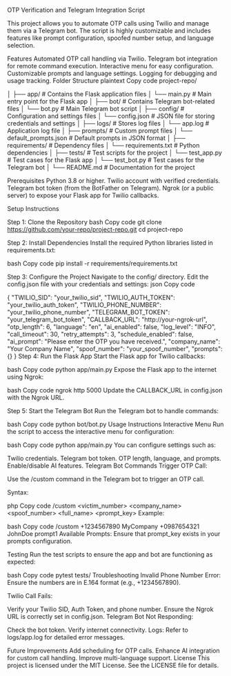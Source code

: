 OTP Verification and Telegram Integration Script

This project allows you to automate OTP calls using Twilio and manage them via a Telegram bot. The script is highly customizable and includes features like prompt configuration, spoofed number setup, and language selection.

Features
Automated OTP call handling via Twilio.
Telegram bot integration for remote command execution.
Interactive menu for easy configuration.
Customizable prompts and language settings.
Logging for debugging and usage tracking.
Folder Structure
plaintext
Copy code
project-repo/

│
├── app/                   # Contains the Flask application files
│   └── main.py            # Main entry point for the Flask app
│
├── bot/                   # Contains Telegram bot-related files
│   └── bot.py             # Main Telegram bot script
│
├── config/                # Configuration and settings files
│   └── config.json        # JSON file for storing credentials and settings
│
├── logs/                  # Stores log files
│   └── app.log            # Application log file
│
├── prompts/               # Custom prompt files
│   └── default_prompts.json # Default prompts in JSON format
│
├── requirements/          # Dependency files
│   └── requirements.txt   # Python dependencies
│
├── tests/                 # Test scripts for the project
│   └── test_app.py        # Test cases for the Flask app
│   └── test_bot.py        # Test cases for the Telegram bot
│
└── README.md              # Documentation for the project

Prerequisites
Python 3.8 or higher.
Twilio account with verified credentials.
Telegram bot token (from the BotFather on Telegram).
Ngrok (or a public server) to expose your Flask app for Twilio callbacks.

Setup Instructions

Step 1: Clone the Repository
bash
Copy code
git clone https://github.com/your-repo/project-repo.git
cd project-repo

Step 2: Install Dependencies
Install the required Python libraries listed in requirements.txt:

bash
Copy code
pip install -r requirements/requirements.txt

Step 3: Configure the Project
Navigate to the config/ directory.
Edit the config.json file with your credentials and settings:
json
Copy code

{
  "TWILIO_SID": "your_twilio_sid",
  "TWILIO_AUTH_TOKEN": "your_twilio_auth_token",
  "TWILIO_PHONE_NUMBER": "your_twilio_phone_number",
  "TELEGRAM_BOT_TOKEN": "your_telegram_bot_token",
  "CALLBACK_URL": "http://your-ngrok-url",
  "otp_length": 6,
  "language": "en",
  "ai_enabled": false,
  "log_level": "INFO",
  "call_timeout": 30,
  "retry_attempts": 3,
  "schedule_enabled": false,
  "ai_prompt": "Please enter the OTP you have received.",
  "company_name": "Your Company Name",
  "spoof_number": "your_spoof_number",
  "prompts": {}
}
Step 4: Run the Flask App
Start the Flask app for Twilio callbacks:

bash
Copy code
python app/main.py
Expose the Flask app to the internet using Ngrok:

bash
Copy code
ngrok http 5000
Update the CALLBACK_URL in config.json with the Ngrok URL.

Step 5: Start the Telegram Bot
Run the Telegram bot to handle commands:

bash
Copy code
python bot/bot.py
Usage Instructions
Interactive Menu
Run the script to access the interactive menu for configuration:

bash
Copy code
python app/main.py
You can configure settings such as:

Twilio credentials.
Telegram bot token.
OTP length, language, and prompts.
Enable/disable AI features.
Telegram Bot Commands
Trigger OTP Call:

Use the /custom command in the Telegram bot to trigger an OTP call.

Syntax:

php
Copy code
/custom <victim_number> <company_name> <spoof_number> <full_name> <prompt_key>
Example:

bash
Copy code
/custom +1234567890 MyCompany +0987654321 JohnDoe prompt1
Available Prompts: Ensure that prompt_key exists in your prompts configuration.

Testing
Run the test scripts to ensure the app and bot are functioning as expected:

bash
Copy code
pytest tests/
Troubleshooting
Invalid Phone Number Error: Ensure the numbers are in E.164 format (e.g., +1234567890).

Twilio Call Fails:

Verify your Twilio SID, Auth Token, and phone number.
Ensure the Ngrok URL is correctly set in config.json.
Telegram Bot Not Responding:

Check the bot token.
Verify internet connectivity.
Logs: Refer to logs/app.log for detailed error messages.

Future Improvements
Add scheduling for OTP calls.
Enhance AI integration for custom call handling.
Improve multi-language support.
License
This project is licensed under the MIT License. See the LICENSE file for details.

